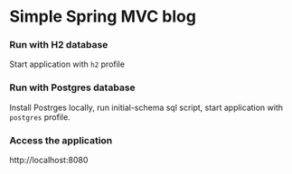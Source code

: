 # Simple Spring MVC blog

### Run with H2 database

Start application with `h2` profile

### Run with Postgres database

Install Postrges locally, run initial-schema sql script, start application with `postgres` profile.

### Access the application

http://localhost:8080
